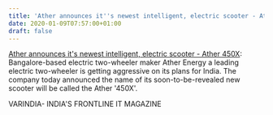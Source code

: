 ```yaml
---
title: 'Ather announces it''s newest intelligent, electric scooter - Ather 450X'
date: 2020-01-09T07:57:00+01:00
draft: false
---
```


[Ather announces it's newest intelligent, electric scooter - Ather 450X](https://varindia.com/news/ather-announces-its-newest-intelligent-electric-scooter--ather-450x#.XhbOx8BWTt0.blogger): Bangalore-based electric two-wheeler maker Ather Energy a leading electric two-wheeler is getting aggressive on its plans for India. The company today announced the name of its soon-to-be-revealed new scooter will be called the Ather '450X'.  
  
VARINDIA- INDIA'S FRONTLINE IT MAGAZINE